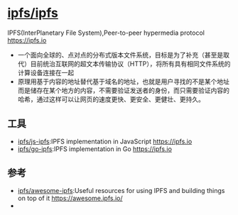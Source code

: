 # [ipfs/ipfs](https://github.com/ipfs/ipfs)

IPFS(InterPlanetary File System),Peer-to-peer hypermedia protocol https://ipfs.io

* 一个面向全球的、点对点的分布式版本文件系统，目标是为了补充（甚至是取代）目前统治互联网的超文本传输协议（HTTP），将所有具有相同文件系统的计算设备连接在一起
* 原理用基于内容的地址替代基于域名的地址，也就是用户寻找的不是某个地址而是储存在某个地方的内容，不需要验证发送者的身份，而只需要验证内容的哈希，通过这样可以让网页的速度更快、更安全、更健壮、更持久。

## 工具

* [ipfs/js-ipfs](https://github.com/ipfs/js-ipfs):IPFS implementation in JavaScript https://ipfs.io
* [ipfs/go-ipfs](https://github.com/ipfs/go-ipfs):IPFS implementation in Go https://ipfs.io

## 参考

* [ipfs/awesome-ipfs](https://github.com/ipfs/awesome-ipfs):Useful resources for using IPFS and building things on top of it https://awesome.ipfs.io/
* [](https://simpleaswater.com/ipfs/tutorials/hosting_website_on_ipfs_ipns_dnslink)
